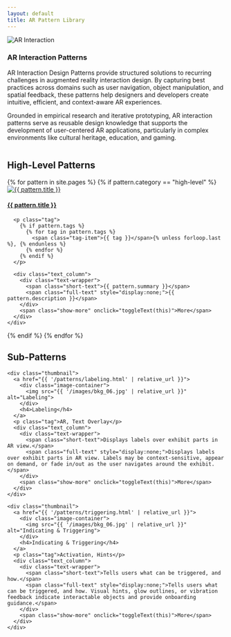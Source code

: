 ```yaml
---
layout: default
title: AR Pattern Library
---
```


<section id="about" class="intro">
  <div class="column">
    <img src="{{ '/images/HomePage/ARInteraction.png' | relative_url }}" alt="AR Interaction" class="profile">
  </div>    
  <div class="column">
    <h3 class="section-subtitle">AR Interaction Patterns</h3>
    <p class="intro-text">
      AR Interaction Design Patterns provide structured solutions to recurring challenges in augmented reality interaction design. By capturing best practices across domains such as user navigation, object manipulation, and spatial feedback, these patterns help designers and developers create intuitive, efficient, and context-aware AR experiences.
    </p>
    <p class="intro-text">
      Grounded in empirical research and iterative prototyping, AR interaction patterns serve as reusable design knowledge that supports the development of user-centered AR applications, particularly in complex environments like cultural heritage, education, and gaming.
    </p>
  </div>
</section>

<!-- High-Level Patterns Section -->
<section id="patterns" class="gallery-section">
  <h2 class="section-title">High-Level Patterns</h2>
  <div class="gallery">
{% for pattern in site.pages %}
  {% if pattern.category == "high-level" %}
    <div class="thumbnail">
      <a href="{{ pattern.url | relative_url }}">
        <div class="image-container">
          <img src="{{ pattern.thumbnail | relative_url }}" alt="{{ pattern.title }}">
        </div>
        <h4>{{ pattern.title }}</h4>
      </a>

      <p class="tag">
        {% if pattern.tags %}
          {% for tag in pattern.tags %}
            <span class="tag-item">{{ tag }}</span>{% unless forloop.last %}, {% endunless %}
          {% endfor %}
        {% endif %}
      </p>

      <div class="text_column">
        <div class="text-wrapper">
          <span class="short-text">{{ pattern.summary }}</span>
          <span class="full-text" style="display:none;">{{ pattern.description }}</span>
        </div>
        <span class="show-more" onclick="toggleText(this)">More</span>
      </div>
    </div>
  {% endif %}
{% endfor %}
  </div>
</section>

<!-- Sub-Patterns Section -->
<section class="gallery-section">
  <h2 class="section-title">Sub-Patterns</h2>
  <div class="gallery">

    <div class="thumbnail">
      <a href="{{ '/patterns/labeling.html' | relative_url }}">
        <div class="image-container">
          <img src="{{ '/images/bkg_06.jpg' | relative_url }}" alt="Labeling">
        </div>
        <h4>Labeling</h4>
      </a>
      <p class="tag">AR, Text Overlay</p>
      <div class="text_column">
        <div class="text-wrapper">
          <span class="short-text">Displays labels over exhibit parts in AR view.</span>
          <span class="full-text" style="display:none;">Displays labels over exhibit parts in AR view. Labels may be context-sensitive, appear on demand, or fade in/out as the user navigates around the exhibit.</span>
        </div>
        <span class="show-more" onclick="toggleText(this)">More</span>
      </div>
    </div>

    <div class="thumbnail">
      <a href="{{ '/patterns/triggering.html' | relative_url }}">
        <div class="image-container">
          <img src="{{ '/images/bkg_06.jpg' | relative_url }}" alt="Indicating & Triggering">
        </div>
        <h4>Indicating & Triggering</h4>
      </a>
      <p class="tag">Activation, Hints</p>
      <div class="text_column">
        <div class="text-wrapper">
          <span class="short-text">Tells users what can be triggered, and how.</span>
          <span class="full-text" style="display:none;">Tells users what can be triggered, and how. Visual hints, glow outlines, or vibration feedback indicate interactable objects and provide onboarding guidance.</span>
        </div>
        <span class="show-more" onclick="toggleText(this)">More</span>
      </div>
    </div>

  </div>
</section>


<!-- JS for "More" toggle -->
<script>
function toggleText(button) {
  const wrapper = button.parentNode.querySelector('.text-wrapper');
  const short = wrapper.querySelector('.short-text');
  const full = wrapper.querySelector('.full-text');

  if (full.style.display === 'none') {
    full.style.display = 'inline';
    short.style.display = 'none';
    wrapper.style.webkitLineClamp = 'unset';
    wrapper.style.maxHeight = 'none';
    button.textContent = 'Less';
  } else {
    full.style.display = 'none';
    short.style.display = 'inline';
    wrapper.style.webkitLineClamp = '2';
    wrapper.style.maxHeight = '2.8em';
    button.textContent = 'More';
  }
}
</script>
